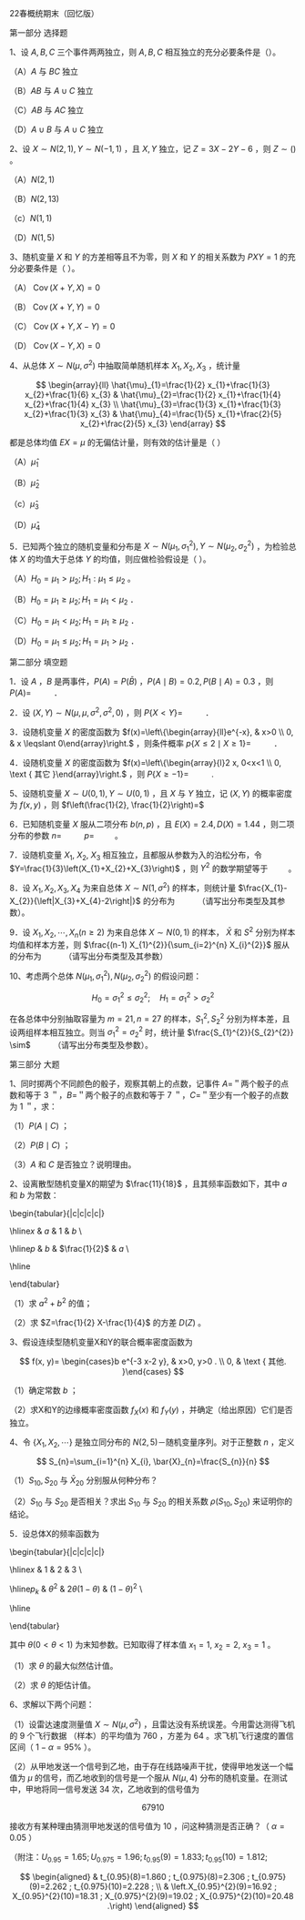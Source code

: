 22春概统期末（回忆版）

第一部分 选择题

1、设 $A, B, C$ 三个事件两两独立，则 $A, B, C$ 相互独立的充分必要条件是（）。

（A）$A$ 与 $B C$ 独立

（B）$A B$ 与 $A \cup C$ 独立

（C）$A B$ 与 $A C$ 独立

（D）$A \cup B$ 与 $A \cup C$ 独立

2、设 $X \sim N(2,1), Y \sim N(-1,1)$ ，且 $X, Y$ 独立，记 $Z=3 X-2 Y-6$ ，则 $Z \sim()$ 。

（A）$N(2,1)$

（B）$N(2,13)$

（c）$N(1,1)$

（D）$N(1,5)$

3、随机变量 $X$ 和 $Y$ 的方差相等且不为零，则 $X$ 和 $Y$ 的相关系数为 $P X Y=1$ 的充分必要条件是（ ）。

（A） $\operatorname{Cov}(X+Y, X)=0$

（B） $\operatorname{Cov}(X+Y, Y)=0$

（C） $\operatorname{Cov}(X+Y, X-Y)=0$

（D） $\operatorname{Cov}(X-Y, X)=0$

4、从总体 $X \sim N\left(\mu, \sigma^{2}\right)$ 中抽取简单随机样本 $X_{1}, X_{2}, X_{3}$ ，统计量

$$
\begin{array}{ll}
\hat{\mu}_{1}=\frac{1}{2} x_{1}+\frac{1}{3} x_{2}+\frac{1}{6} x_{3} & \hat{\mu}_{2}=\frac{1}{2} x_{1}+\frac{1}{4} x_{2}+\frac{1}{4} x_{3} \\
\hat{\mu}_{3}=\frac{1}{3} x_{1}+\frac{1}{3} x_{2}+\frac{1}{3} x_{3} & \hat{\mu}_{4}=\frac{1}{5} x_{1}+\frac{2}{5} x_{2}+\frac{2}{5} x_{3}
\end{array}
$$

都是总体均值 $E X=\mu$ 的无偏估计量，则有效的估计量是（ ）

（A）$\hat{\mu}_{1}$

（B）$\hat{\mu}_{2}$

（c）$\hat{\mu}_{3}$

（D）$\hat{\mu}_{4}$

5．已知两个独立的随机变量和分布是 $X \sim N\left(\mu_{1}, \sigma_{1}^{2}\right), Y \sim N\left(\mu_{2}, \sigma_{2}^{2}\right)$ ，为检验总体 $X$ 的均值大于总体 $Y$ 的均值，则应做检验假设是（ ）。

（A）$H_{0}=\mu_{1}>\mu_{2} ; H_{1}: \mu_{1} \leqslant \mu_{2}$ 。

（B）$H_{0}=\mu_{1} \geqslant \mu_{2} ; H_{1}=\mu_{1}<\mu_{2}$ ．

（C）$H_{0}=\mu_{1}<\mu_{2} ; H_{1}=\mu_{1} \geqslant \mu_{2}$ ．

（D）$H_{0}=\mu_{1} \leq \mu_{2} ; H_{1}=\mu_{1}>\mu_{2}$ ．

第二部分 填空题

1．设 $A$ ，$B$ 是两事件，$P(A)=P(\bar{B})$ ，$P(A \mid B)=0.2, P(B \mid A)=0.3$ ，则 $P(A)=$ $\qquad$ ．

2．设 $(X, Y) \sim N\left(\mu, \mu, \sigma^{2}, \sigma^{2}, 0\right)$ ，则 $P\{X<Y\}=$ $\qquad$ ．

3．设随机变量 $X$ 的密度函数为 $f(x)=\left\{\begin{array}{ll}e^{-x}, & x>0 \\ 0, & x \leqslant 0\end{array}\right.$ ，则条件概率 $p\{X \leqslant 2 \mid X \geqslant 1\}=$ $\qquad$ ．

4．设随机变量 $X$ 的密度函数为 $f(x)=\left\{\begin{array}{l}2 x, 0<x<1 \\ 0, \text { 其它 }\end{array}\right.$ ，则 $P\{X \geqslant-1\}=$ $\qquad$ .

5、设随机变量 $X \sim U(0,1), Y \sim U(0,1)$ ，且 $X$ 与 $Y$ 独立，记 $(X, Y)$ 的概率密度为 $f(x, y)$ ，则 $f\left(\frac{1}{2}, \frac{1}{2}\right)=$ $\qquad$

6．已知随机变量 $X$ 服从二项分布 $b(n, p)$ ，且 $E(X)=2.4, D(X)=1.44$ ，则二项分布的参数 $n=$ $\qquad$ $p=$ $\qquad$。

7．设随机变量 $X_{1}, ~ X_{2}, ~ X_{3}$ 相互独立，且都服从参数为入的泊松分布，令 $Y=\frac{1}{3}\left(X_{1}+X_{2}+X_{3}\right)$ ，则 $Y^{2}$ 的数学期望等于 $\qquad$。

8．设 $X_{1}, X_{2}, X_{3}, X_{4}$ 为来自总体 $X \sim N\left(1, \sigma^{2}\right)$ 的样本，则统计量 $\frac{X_{1}-X_{2}}{\left|X_{3}+X_{4}-2\right|}$ 的分布为 $\qquad$ （请写出分布类型及其参数）。

9．设 $X_{1}, X_{2}, \cdots, X_{n}(n \geqslant 2)$ 为来自总体 $X \sim N(0,1)$ 的样本， $\bar{X}$ 和 $S^{2}$ 分别为样本均值和样本方差，则 $\frac{(n-1) X_{1}^{2}}{\sum_{i=2}^{n} X_{i}^{2}}$ 服从的分布为 $\qquad$ （请写出分布类型及其参数）

10、考虑两个总体 $N\left(\mu_{1}, \sigma_{1}^{2}\right), N\left(\mu_{2}, \sigma_{2}^{2}\right)$ 的假设问题：

$$
H_{0}=\sigma_{1}^{2} \leqslant \sigma_{2}^{2} ; \quad H_{1}=\sigma_{1}^{2}>\sigma_{2}^{2}
$$

在各总体中分别抽取容量为 $m=21, n=27$ 的样本，$S_{1}^{2}, S_{2}^{2}$ 分别为样本差，且设两组样本相互独立。则当 $\sigma_{1}^{2}=\sigma_{2}^{2}$ 时，统计量 $\frac{S_{1}^{2}}{S_{2}^{2}} \sim$ $\qquad$ （请写出分布类型及参数）。

第三部分 大题

1、同时掷两个不同颜色的骰子，观察其朝上的点数，记事件 $A=$＂两个骰子的点数和等于 3 ＂，$B=$＂两个骰子的点数和等于 7 ＂，$C=$＂至少有一个骰子的点数为 1 ＂，求：

（1）$P(A \mid C)$ ；

（2）$P(B \mid C)$ ；

（3）$A$ 和 $C$ 是否独立？说明理由。

2、设离散型随机变量X的期望为 $\frac{11}{18}$ ，且其频率函数如下，其中 $a$ 和 $b$ 为常数：

\begin{tabular}{|c|c|c|c|}

\hline$x$ & $a$ & 1 & $b$ \\

\hline$p$ & $b$ & $\frac{1}{2}$ & $a$ \\

\hline

\end{tabular}

（1）求 $a^{2}+b^{2}$ 的值；

（2）求 $Z=\frac{1}{2} X-\frac{1}{4}$ 的方差 $D(Z)$ 。

3、假设连续型随机变量X和Y的联合概率密度函数为

$$
f(x, y)= \begin{cases}b e^{-3 x-2 y}, & x>0, y>0 . \\ 0, & \text { 其他. }\end{cases}
$$

（1）确定常数 $b$ ；

（2）求X和Y的边缘概率密度函数 $f_{X}(x)$ 和 $f_{Y}(y)$ ，并确定（给出原因）它们是否独立。

4、令 $\left\{X_{1}, X_{2}, \cdots\right\}$ 是独立同分布的 $N(2,5)$－随机变量序列。对于正整数 $n$ ，定义

$$
S_{n}=\sum_{i=1}^{n} X_{i}, \bar{X}_{n}=\frac{S_{n}}{n}
$$

（1）$S_{10}, S_{20}$ 与 $\bar{X}_{20}$ 分别服从何种分布？

（2）$S_{10}$ 与 $S_{20}$ 是否相关？求出 $S_{10}$ 与 $S_{20}$ 的相关系数 $\rho\left(S_{10}, S_{20}\right)$ 来证明你的结论。

5．设总体X的频率函数为

\begin{tabular}{|c|c|c|c|}

\hline$x$ & 1 & 2 & 3 \\

\hline$p_{k}$ & $\theta^{2}$ & $2 \theta(1-\theta)$ & $(1-\theta)^{2}$ \\

\hline

\end{tabular}

其中 $\theta(0<\theta<1)$ 为末知参数。已知取得了样本值 $x_{1}=1, ~ x_{2}=2, ~ x_{3}=1$ 。

（1）求 $\theta$ 的最大似然估计值。

（2）求 $\theta$ 的矩估计值。

6、求解以下两个问题：

（1）设雷达速度测量值 $X \sim N\left(\mu, \sigma^{2}\right)$ ，且雷达没有系统误差。今用雷达测得飞机的 9 个飞行数据 （样本）的平均值为 760 ，方差为 64 。求飞机飞行速度的置信区间（ $1-\alpha=95 \%$ ）。

（2）从甲地发送一个信号到乙地，由于存在线路噪声干扰，使得甲地发送一个幅值为 $\mu$ 的信号，而乙地收到的信号是一个服从 $N(\mu, 4)$ 分布的随机变量。在测试中，甲地将同一信号发送 34 次，乙地收到的信号值为

$$
67910
$$

接收方有某种理由猜测甲地发送的信号值为 10 ，问这种猜测是否正确？（ $\alpha=0.05$ ）

（附注：$U_{0.95}=1.65 ; U_{0.975}=1.96 ; t_{0.95}(9)=1.833 ; t_{0.95}(10)=1.812 ;$

$$
\begin{aligned}
& t_{0.95}(8)=1.860 ; t_{0.975}(8)=2.306 ; t_{0.975}(9)=2.262 ; t_{0.975}(10)=2.228 ; \\
& \left.X_{0.95}^{2}(9)=16.92 ; X_{0.95}^{2}(10)=18.31 ; X_{0.975}^{2}(9)=19.02 ; X_{0.975}^{2}(10)=20.48 .\right)
\end{aligned}
$$

